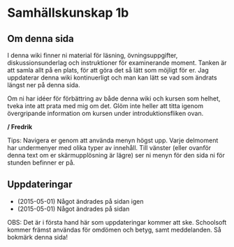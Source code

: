# Samhällskunskap 1b

## Om denna sida

I denna wiki finner ni material för läsning, övningsuppgifter, diskussionsunderlag och instruktioner för examinerande moment. Tanken är att samla allt på en plats, för att göra det så lätt som möjligt för er. Jag uppdaterar denna wiki kontinuerligt och man kan lätt se vad som ändrats längst ner på denna sida. 

Om ni har idéer för förbättring av både denna wiki och kursen som helhet, tveka inte att prata med mig om det. Glöm inte heller att titta igenom övergripande information om kursen under introduktionsfliken ovan.

**/ Fredrik**

Tips: Navigera er genom att använda menyn högst upp. Varje delmoment har undermenyer med olika typer av innehåll. Till vänster (eller ovanför denna text om er skärmupplösning är lägre) ser ni menyn för den sida ni för stunden befinner er på.

## Uppdateringar

* (2015-05-01) Något ändrades på sidan igen
* (2015-05-01) Något ändrades på sidan

OBS: Det är i första hand här som uppdateringar kommer att ske. Schoolsoft kommer främst användas för omdömen och betyg, samt meddelanden. Så bokmärk denna sida!